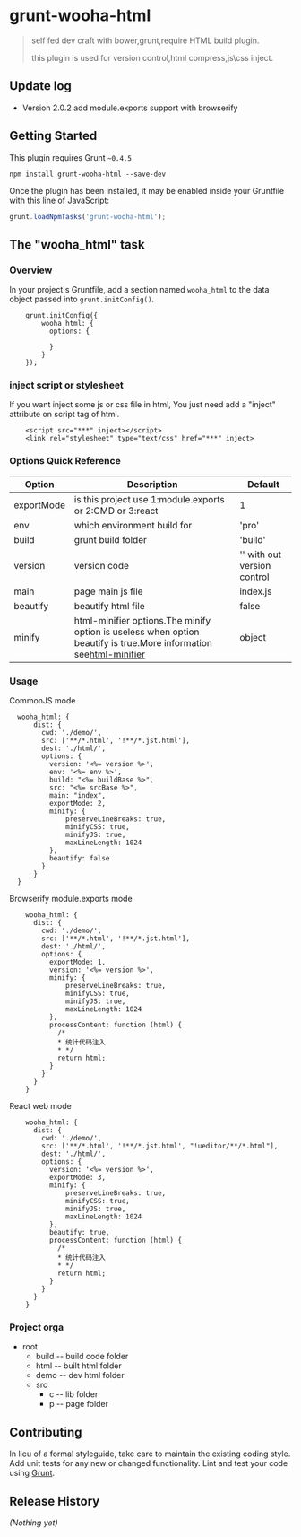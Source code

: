 # grunt-wooha-html

> self fed dev craft with bower,grunt,require HTML build plugin.
> 
> this plugin is used for version control,html compress,js\css inject.

## Update log
* Version 2.0.2 add module.exports support with browserify

## Getting Started
This plugin requires Grunt `~0.4.5`

```shell
npm install grunt-wooha-html --save-dev
```

Once the plugin has been installed, it may be enabled inside your Gruntfile with this line of JavaScript:

```js
grunt.loadNpmTasks('grunt-wooha-html');
```

## The "wooha_html" task

### Overview
In your project's Gruntfile, add a section named `wooha_html` to the data object passed into `grunt.initConfig()`.

```
    grunt.initConfig({
    	wooha_html: {
	      options: {
	      
	      }
  		}
  	});
```

### inject script or stylesheet
If you want inject some js or css file in html, You just need add a "inject" attribute on script tag of html.

```
	<script src="***" inject></script>
	<link rel="stylesheet" type="text/css" href="***" inject>
```

### Options Quick Reference

| Option                         | Description     | Default |
|--------------------------------|-----------------|---------|
|exportMode| is this project use 1:module.exports or 2:CMD or 3:react| 1 |
|env| which environment build for | 'pro' |
| build |grunt build folder| 'build' |
|version|version code | '' with out version control |
|main|page main js file | index.js |
|beautify|beautify html file| false|
|minify|html-minifier options.The minify option is useless when option beautify is true.More information see[html-minifier](https://www.npmjs.com/package/html-minifier)| object|

### Usage
CommonJS mode
```
  wooha_html: {
      dist: {
        cwd: './demo/',
        src: ['**/*.html', '!**/*.jst.html'],
        dest: './html/',
        options: {
          version: '<%= version %>',
          env: '<%= env %>',
          build: "<%= buildBase %>",
          src: "<%= srcBase %>",
          main: "index",
          exportMode: 2,
          minify: {
              preserveLineBreaks: true,
              minifyCSS: true,
              minifyJS: true,
              maxLineLength: 1024
          },
          beautify: false
        }
      }
  }
```

Browserify module.exports mode
```
    wooha_html: {
      dist: {
        cwd: './demo/',
        src: ['**/*.html', '!**/*.jst.html'],
        dest: './html/',
        options: {
          exportMode: 1,
          version: '<%= version %>',
          minify: {
              preserveLineBreaks: true,
              minifyCSS: true,
              minifyJS: true,
              maxLineLength: 1024
          },
          processContent: function (html) {
            /*
            * 统计代码注入
            * */
            return html;
          }
        }
      }
    }
```

React web mode
```
    wooha_html: {
      dist: {
        cwd: './demo/',
        src: ['**/*.html', '!**/*.jst.html', "!ueditor/**/*.html"],
        dest: './html/',
        options: {
          version: '<%= version %>',
          exportMode: 3,
          minify: {
              preserveLineBreaks: true,
              minifyCSS: true,
              minifyJS: true,
              maxLineLength: 1024
          },
          beautify: true,
          processContent: function (html) {
            /*
            * 统计代码注入
            * */
            return html;
          }
        }
      }
    }
```

### Project orga

- root
	- build -- build code folder
    - html -- built html folder
    - demo -- dev html folder
    - src
        - c -- lib folder
        - p -- page folder

## Contributing
In lieu of a formal styleguide, take care to maintain the existing coding style. Add unit tests for any new or changed functionality. Lint and test your code using [Grunt](http://gruntjs.com/).

## Release History
_(Nothing yet)_
